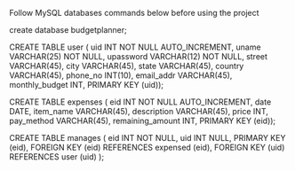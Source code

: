 Follow MySQL databases commands below before using the project

create database budgetplanner;

CREATE TABLE user (
  uid INT NOT NULL AUTO_INCREMENT,
  uname VARCHAR(25) NOT NULL,
  upassword VARCHAR(12) NOT NULL,
  street VARCHAR(45),
  city VARCHAR(45),
  state VARCHAR(45),
  country VARCHAR(45),
  phone_no INT(10),
  email_addr VARCHAR(45),
  monthly_budget INT,
  PRIMARY KEY (uid));

CREATE TABLE expenses (
  eid INT NOT NULL AUTO_INCREMENT,
  date DATE,
  item_name VARCHAR(45),
  description VARCHAR(45),
  price INT,
  pay_method VARCHAR(45),
  remaining_amount INT,
  PRIMARY KEY (eid));


CREATE TABLE manages (
  eid INT NOT NULL,
  uid INT NULL,
  PRIMARY KEY (eid),
    FOREIGN KEY (eid)
    REFERENCES expensed (eid),
    FOREIGN KEY (uid)
    REFERENCES user (uid)
);